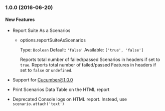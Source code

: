 ### 1.0.0 (2016-06-20)

#### New Features

* Report Suite As a Scenarios
    * options.reportSuiteAsScenarios
        
        Type: `Boolean`
        Default: `'false'`
        Available: `['true', 'false']`

        Reports total number of failed/passed Scenarios in headers if set to `true`. 
        Reports total number of failed/passed Features in headers if set to `false` or `undefined`.

* Support for Cucumber@1.0.0

* Print Scenarios Data Table on the HTML report

* Deprecated Console logs on HTML report. Instead, use `scenario.attach('text')` 